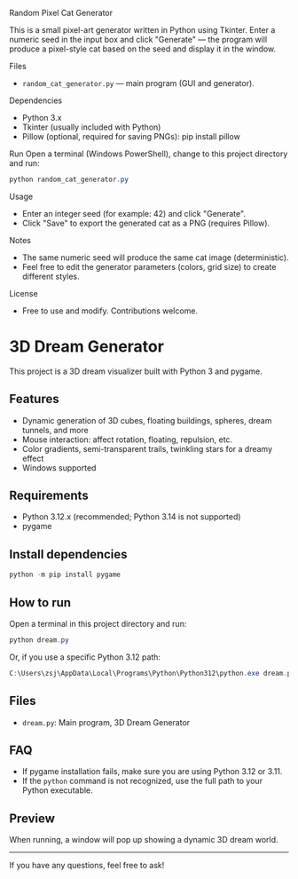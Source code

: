Random Pixel Cat Generator

This is a small pixel-art generator written in Python using Tkinter. Enter a numeric seed in the input box and click "Generate" — the program will produce a pixel-style cat based on the seed and display it in the window.

Files
- `random_cat_generator.py` — main program (GUI and generator).

Dependencies
- Python 3.x
- Tkinter (usually included with Python)
- Pillow (optional, required for saving PNGs):
	pip install pillow

Run
Open a terminal (Windows PowerShell), change to this project directory and run:

```powershell
python random_cat_generator.py
```

Usage
- Enter an integer seed (for example: 42) and click "Generate".
- Click "Save" to export the generated cat as a PNG (requires Pillow).

Notes
- The same numeric seed will produce the same cat image (deterministic).
- Feel free to edit the generator parameters (colors, grid size) to create different styles.

License
- Free to use and modify. Contributions welcome.

# 3D Dream Generator

This project is a 3D dream visualizer built with Python 3 and pygame.

## Features
- Dynamic generation of 3D cubes, floating buildings, spheres, dream tunnels, and more
- Mouse interaction: affect rotation, floating, repulsion, etc.
- Color gradients, semi-transparent trails, twinkling stars for a dreamy effect
- Windows supported

## Requirements
- Python 3.12.x (recommended; Python 3.14 is not supported)
- pygame

## Install dependencies
```powershell
python -m pip install pygame
```

## How to run
Open a terminal in this project directory and run:
```powershell
python dream.py
```
Or, if you use a specific Python 3.12 path:
```powershell
C:\Users\zsj\AppData\Local\Programs\Python\Python312\python.exe dream.py
```

## Files
- `dream.py`: Main program, 3D Dream Generator

## FAQ
- If pygame installation fails, make sure you are using Python 3.12 or 3.11.
- If the `python` command is not recognized, use the full path to your Python executable.

## Preview
When running, a window will pop up showing a dynamic 3D dream world.

---
If you have any questions, feel free to ask!
